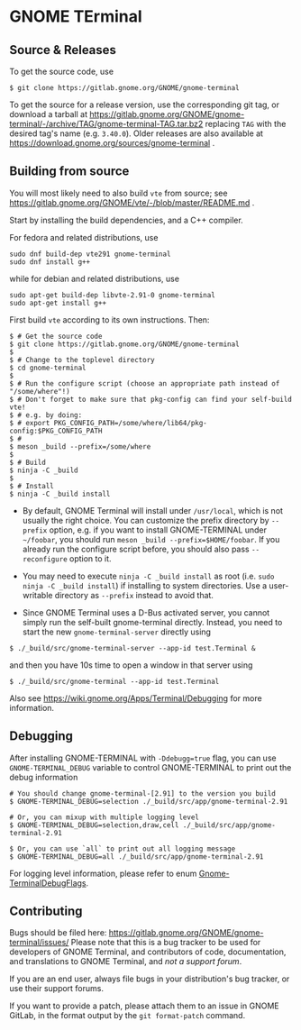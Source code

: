 GNOME TErminal
==============

Source & Releases
-----------------

To get the source code, use
```
$ git clone https://gitlab.gnome.org/GNOME/gnome-terminal
```

To get the source for a release version, use the corresponding git tag, or
download a tarball at
https://gitlab.gnome.org/GNOME/gnome-terminal/-/archive/TAG/gnome-terminal-TAG.tar.bz2
replacing `TAG` with the desired tag's name (e.g. `3.40.0`). Older releases are also
available at https://download.gnome.org/sources/gnome-terminal .

Building from source
--------------------

You will most likely need to also build `vte` from source; see https://gitlab.gnome.org/GNOME/vte/-/blob/master/README.md .

Start by installing the build dependencies, and a C++ compiler.

For fedora and related distributions, use
```
sudo dnf build-dep vte291 gnome-terminal
sudo dnf install g++
```
while for debian and related distributions, use
```
sudo apt-get build-dep libvte-2.91-0 gnome-terminal
sudo apt-get install g++
```

First build `vte` according to its own instructions. Then:
```
$ # Get the source code
$ git clone https://gitlab.gnome.org/GNOME/gnome-terminal
$
$ # Change to the toplevel directory
$ cd gnome-terminal
$
$ # Run the configure script (choose an appropriate path instead of "/some/where"!)
$ # Don't forget to make sure that pkg-config can find your self-build vte!
$ # e.g. by doing:
$ # export PKG_CONFIG_PATH=/some/where/lib64/pkg-config:$PKG_CONFIG_PATH
$ #
$ meson _build --prefix=/some/where
$
$ # Build
$ ninja -C _build
$
$ # Install
$ ninja -C _build install
```

* By default, GNOME Terminal will install under `/usr/local`, which is not usually
the right choice. You can customize the prefix directory by `--prefix` option, e.g.
if you want to install GNOME-TERMINAL under `~/foobar`, you should run
`meson _build --prefix=$HOME/foobar`. If you already run the configure script before,
you should also pass `--reconfigure` option to it.

* You may need to execute `ninja -C _build install` as root
(i.e. `sudo ninja -C _build install`) if installing to system directories. Use a
user-writable directory as `--prefix` instead to avoid that.

* Since GNOME Terminal uses a D-Bus activated server, you cannot simply run
the self-built gnome-terminal directly. Instead, you need to start the new `gnome-terminal-server` directly using
```
$ ./_build/src/gnome-terminal-server --app-id test.Terminal &
```
and then you have 10s time to open a window in that server using
```
$ ./_build/src/gnome-terminal --app-id test.Terminal
```

Also see https://wiki.gnome.org/Apps/Terminal/Debugging for more information.

Debugging
---------

After installing GNOME-TERMINAL with `-Ddebugg=true` flag, you can use `GNOME-TERMINAL_DEBUG` variable to control
GNOME-TERMINAL to print out the debug information

```
# You should change gnome-terminal-[2.91] to the version you build
$ GNOME-TERMINAL_DEBUG=selection ./_build/src/app/gnome-terminal-2.91

# Or, you can mixup with multiple logging level
$ GNOME-TERMINAL_DEBUG=selection,draw,cell ./_build/src/app/gnome-terminal-2.91

$ Or, you can use `all` to print out all logging message
$ GNOME-TERMINAL_DEBUG=all ./_build/src/app/gnome-terminal-2.91
```

For logging level information, please refer to enum [Gnome-TerminalDebugFlags](src/debug.h).

Contributing
------------

Bugs should be filed here: https://gitlab.gnome.org/GNOME/gnome-terminal/issues/
Please note that this is a bug tracker to be used for developers of GNOME Terminal,
and contributors of code, documentation, and translations to GNOME Terminal,
and *not a support forum*.

If you are an end user, always file bugs in your distribution's bug tracker, or use their
support forums.

If you want to provide a patch, please attach them to an issue in GNOME
GitLab, in the format output by the `git format-patch` command.
